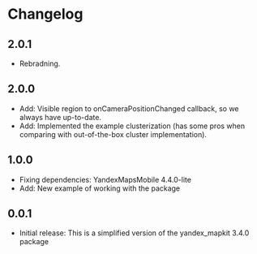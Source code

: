 # Changelog

## 2.0.1

* Rebradning.

## 2.0.0

* Add: Visible region to onCameraPositionChanged callback, so we always have up-to-date.
* Add: Implemented the example clusterization (has some pros when comparing with out-of-the-box cluster implementation).

## 1.0.0

* Fixing dependencies: YandexMapsMobile 4.4.0-lite
* Add: New example of working with the package

## 0.0.1

* Initial release: This is a simplified version of the yandex_mapkit 3.4.0 package
